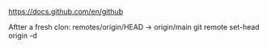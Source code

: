 https://docs.github.com/en/github

Aftter a fresh clon: remotes/origin/HEAD -> origin/main
git remote set-head origin -d 